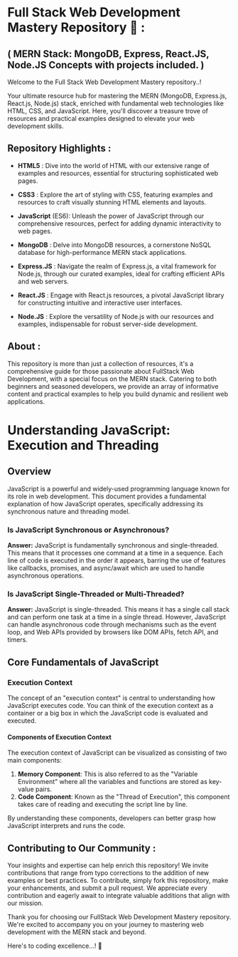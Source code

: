 # Full Stack Web Development Mastery Repository 🚀 :

## ( MERN Stack: MongoDB, Express, React.JS, Node.JS Concepts with projects included. )


Welcome to the Full Stack Web Development Mastery repository..!

Your ultimate resource hub for mastering the MERN (MongoDB, Express.js, React.js, Node.js) stack, enriched with fundamental web technologies like HTML, CSS, and JavaScript. Here, you'll discover a treasure trove of resources and practical examples designed to elevate your web development skills.

## Repository Highlights :

- **HTML5** : Dive into the world of HTML with our extensive range of examples and resources, essential for structuring sophisticated web pages.

- **CSS3** : Explore the art of styling with CSS, featuring examples and resources to craft visually stunning HTML elements and layouts.

- **JavaScript** (ES6): Unleash the power of JavaScript through our comprehensive resources, perfect for adding dynamic interactivity to web pages.
  
- **MongoDB** : Delve into MongoDB resources, a cornerstone NoSQL database for high-performance MERN stack applications.
  
- **Express.JS** : Navigate the realm of Express.js, a vital framework for Node.js, through our curated examples, ideal for crafting efficient APIs and web servers.
  
- **React.JS** : Engage with React.js resources, a pivotal JavaScript library for constructing intuitive and interactive user interfaces.
  
- **Node.JS** : Explore the versatility of Node.js with our resources and examples, indispensable for robust server-side development.

## About :

This repository is more than just a collection of resources, it's a comprehensive guide for those passionate about FullStack Web Development, with a special focus on the MERN stack. Catering to both beginners and seasoned developers, we provide an array of informative content and practical examples to help you build dynamic and resilient web applications.

# Understanding JavaScript: Execution and Threading

## Overview

JavaScript is a powerful and widely-used programming language known for its role in web development. This document provides a fundamental explanation of how JavaScript operates, specifically addressing its synchronous nature and threading model.

### Is JavaScript Synchronous or Asynchronous?

**Answer:** JavaScript is fundamentally synchronous and single-threaded. This means that it processes one command at a time in a sequence. Each line of code is executed in the order it appears, barring the use of features like callbacks, promises, and async/await which are used to handle asynchronous operations.

### Is JavaScript Single-Threaded or Multi-Threaded?

**Answer:** JavaScript is single-threaded. This means it has a single call stack and can perform one task at a time in a single thread. However, JavaScript can handle asynchronous code through mechanisms such as the event loop, and Web APIs provided by browsers like DOM APIs, fetch API, and timers.

## Core Fundamentals of JavaScript

### Execution Context

The concept of an "execution context" is central to understanding how JavaScript executes code. You can think of the execution context as a container or a big box in which the JavaScript code is evaluated and executed.

#### Components of Execution Context

The execution context of JavaScript can be visualized as consisting of two main components:

1. **Memory Component**: This is also referred to as the "Variable Environment" where all the variables and functions are stored as key-value pairs.
2. **Code Component**: Known as the "Thread of Execution", this component takes care of reading and executing the script line by line.

By understanding these components, developers can better grasp how JavaScript interprets and runs the code.

## Contributing to Our Community :

Your insights and expertise can help enrich this repository! We invite contributions that range from typo corrections to the addition of new examples or best practices. To contribute, simply fork this repository, make your enhancements, and submit a pull request. We appreciate every contribution and eagerly await to integrate valuable additions that align with our mission.

Thank you for choosing our FullStack Web Development Mastery repository. We're excited to accompany you on your journey to mastering web development with the MERN stack and beyond. 

Here's to coding excellence...! 🚀
